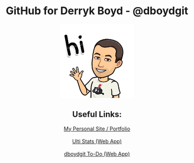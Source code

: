 
<div align="center">
  <h1>GitHub for Derryk Boyd - @dboydgit</h1>
  <img src="/images/hello.webp" alt="Greeting" width="200">
  <br>
  <h2>Useful Links:</h2>
  <a href="https://dboydgit.github.io/portfolio/">My Personal Site / Portfolio</a>
  <br>
  <br>
  <a href="https://ulti-stats.web.app/">Ulti Stats (Web App)</a>
  <br>
  <br>
  <a href="https://dboydgit-to-do.web.app/">dboydgit To-Do (Web App)</a>
</div>

